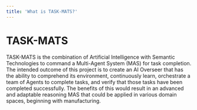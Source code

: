 ```yaml
---
title: 'What is TASK-MATS?'
---
```

# TASK-MATS

TASK-MATS is the combination of Artificial Intelligence with Semantic Technologies to command a Multi-Agent System (MAS) for task completion. The intended outcome of this project is to create an AI Overseer that has the ability to comprehend its environment, continuously learn, orchestrate a team of Agents to complete tasks, and verify that those tasks have been completed successfully. The benefits of this would result in an advanced and adaptable reasoning MAS that could be applied in various domain spaces, beginning with manufacturing. 